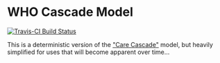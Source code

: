 # WHO Cascade Model

[![Travis-CI Build Status](https://travis-ci.org/jackolney/WhoCascade.svg)](https://travis-ci.org/jackolney/WhoCascade)

This is a deterministic version of the ["Care Cascade"](https://github.com/jackolney/CareCascade) model, but heavily simplified for uses that will become apparent over time...
